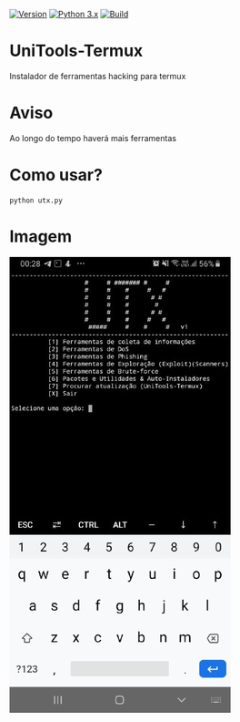[![Version](https://img.shields.io/badge/UniTools--Termux-Alfa%20v1-red.svg)]()
[![Python 3.x](https://img.shields.io/badge/Python-3.x-blue.svg)]()
[![Build](https://img.shields.io/badge/Compativel-Termux-brightgreen.svg)]()



# UniTools-Termux
Instalador de ferramentas hacking para termux

# Aviso
Ao longo do tempo haverá mais ferramentas

# Como usar?
```
python utx.py
```

# Imagem
<img src="modulos/utx.jpeg">
